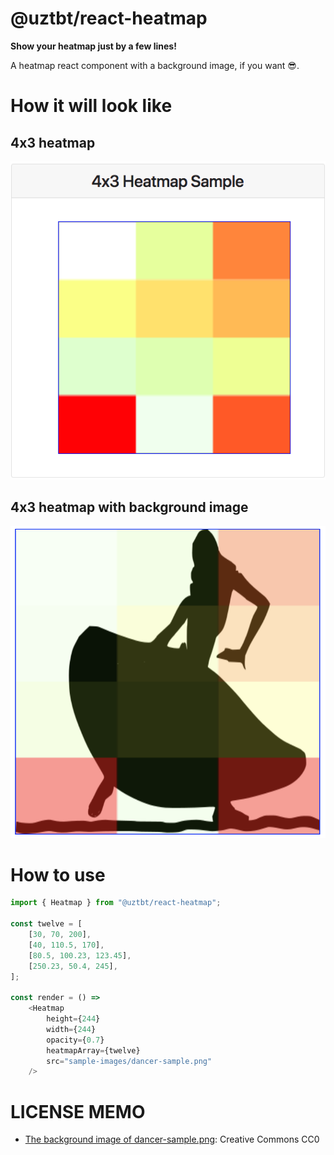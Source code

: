 @uztbt/react-heatmap
=================
__Show your heatmap just by a few lines!__

A heatmap react component with a background image, if you want 😎.

# How it will look like
## 4x3 heatmap
![4x3 heatmap sample](./sample-images/4x3-heatmap-sample.png)

## 4x3 heatmap with background image
![4x3 heatmap sample with bg](./sample-images/4x3-dancer-sample.png)

# How to use
```js
import { Heatmap } from "@uztbt/react-heatmap";

const twelve = [
    [30, 70, 200],
    [40, 110.5, 170],
    [80.5, 100.23, 123.45],
    [250.23, 50.4, 245],
];

const render = () =>
    <Heatmap
        height={244}
        width={244}
        opacity={0.7}
        heatmapArray={twelve}
        src="sample-images/dancer-sample.png"
    />
```

# LICENSE MEMO
* [The background image of dancer-sample.png](https://svgsilh.com/image/294258.html): Creative Commons CC0
